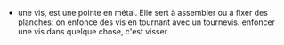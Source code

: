 - une vis, est une pointe en métal. Elle sert à assembler ou à fixer des planches: on enfonce des vis en tournant avec un tournevis.
  enfoncer une vis dans quelque chose, c'est visser.